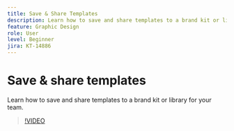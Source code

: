 ```yaml
---
title: Save & Share Templates
description: Learn how to save and share templates to a brand kit or library for your team
feature: Graphic Design
role: User
level: Beginner
jira: KT-14886
---
```

# Save & share templates

Learn how to save and share templates to a brand kit or library for your team.

>[!VIDEO](https://video.tv.adobe.com/v/3427098?quality=12&learn=on&hidetitle=true)
